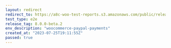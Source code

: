 ```yaml
---
layout: redirect
redirect_to: https://a8c-woo-test-reports.s3.amazonaws.com/public/release/8.0.0-beta.2/woocommerce-paypal-payments/e2e/index.html
test_type: e2e
release_tag: 8.0.0-beta.2
env_description: "woocommerce-paypal-payments"
created_at: "2023-07-25T19:11:55Z"
passed: true
---
```

